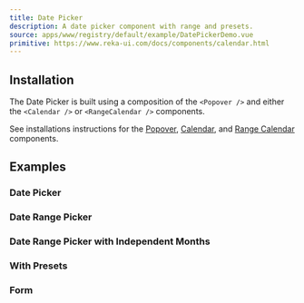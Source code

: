 ```yaml
---
title: Date Picker
description: A date picker component with range and presets.
source: apps/www/registry/default/example/DatePickerDemo.vue
primitive: https://www.reka-ui.com/docs/components/calendar.html
---
```


<ComponentPreview name="DatePickerDemo" />

## Installation

The Date Picker is built using a composition of the `<Popover />` and either the `<Calendar />` or `<RangeCalendar />` components.

See installations instructions for the [Popover](/docs/components/popover), [Calendar](/docs/components/calendar), and [Range Calendar](/docs/components/range-calendar) components.

## Examples

### Date Picker

<ComponentPreview name="DatePickerDemo" />

### Date Range Picker

<ComponentPreview name="DatePickerWithRange" />

### Date Range Picker with Independent Months

<ComponentPreview name="DatePickerWithIndependentMonths" />

### With Presets

<ComponentPreview name="DatePickerWithPresets" />

### Form

<ComponentPreview name="DatePickerForm" />
